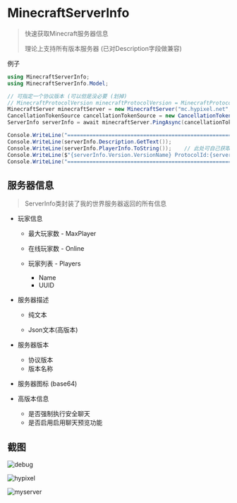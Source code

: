 # MinecraftServerInfo

>  快速获取Minecraft服务器信息
>
> 理论上支持所有版本服务器 (已对Description字段做兼容)

例子

```c#
using MinecraftServerInfo;
using MinecraftServerInfo.Model;

// 可指定一个协议版本 (可以但是没必要 (划掉)
// MinecraftProtocolVersion minecraftProtocolVersion = MinecraftProtocolVersion.FromGameVersion("1.8.9");
MinecraftServer minecraftServer = new MinecraftServer("mc.hypixel.net", 25565);
CancellationTokenSource cancellationTokenSource = new CancellationTokenSource(3000);
ServerInfo serverInfo = await minecraftServer.PingAsync(cancellationTokenSource.Token);

Console.WriteLine("==========================================================");
Console.WriteLine(serverInfo.Description.GetText());
Console.WriteLine(serverInfo.PlayerInfo.ToString());    // 此处可自己获取Players数组
Console.WriteLine($"{serverInfo.Version.VersionName} ProtocolId:{serverInfo.Version.ProtocolId}");
Console.WriteLine("==========================================================");
```

## 服务器信息

> ServerInfo类封装了我的世界服务器返回的所有信息

- 玩家信息

   - 最大玩家数 - MaxPlayer

   - 在线玩家数 - Online

   - 玩家列表 - Players
     - Name
     - UUID

- 服务器描述

   - 纯文本

   - Json文本(高版本)

- 服务器版本
  - 协议版本
  - 版本名称
- 服务器图标 (base64)
- 高版本信息
  - 是否强制执行安全聊天
  - 是否启用启用聊天预览功能

## 截图

![debug](https://github.com/zkhssb/MinecraftServerInfo/blob/master/Images/debug.png)

![hypixel](https://github.com/zkhssb/MinecraftServerInfo/blob/master/Images/hypixel.png)

![myserver](https://github.com/zkhssb/MinecraftServerInfo/blob/master/Images/myserver.png)